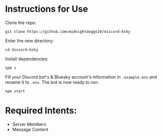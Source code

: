 # Instructions for Use

Clone the repo:
```
git clone https://github.com/midnightdoggo19/discord-bsky
```
Enter the new directory:
```
cd discord-bsky
```
Install dependencies:
```
npm i
```
Fill your Discord bot's & Bluesky account's information in `.example.env` and rename it to `.env`. The bot is now ready to run:
```
npm start
```
# Required Intents:
* Server Members
* Message Content
